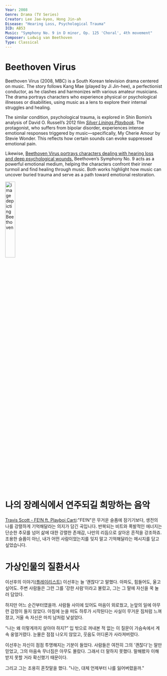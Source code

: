 ```yaml
---
Year: 2008
Genre: Drama (TV Series)
Creator: Lee Jae-kyoo, Hong Jin-ah
Disease: "Hearing Loss, Psychological Trauma"
ICD: AB53
Music: "Symphony No. 9 in D minor, Op. 125 'Choral', 4th movement"
Composer: Ludwig van Beethoven
Type: Classical
---
```

# Beethoven Virus


Beethoven Virus (2008, MBC) is a South Korean television drama centered on music. The story follows Kang Mae (played by Ji Jin-hee), a perfectionist conductor, as he clashes and harmonizes with various amateur musicians. The drama portrays characters who experience physical or psychological illnesses or disabilities, using music as a lens to explore their internal struggles and healing.

The similar condition, psychological trauma, is explored in Shin Bomin’s analysis of David O. Russell’s 2012 film [*Silver Linings Playbook*](shin_bomin.md). The protagonist, who suffers from bipolar disorder, experiences intense emotional responses triggered by music—specifically, My Cherie Amour by Stevie Wonder. This reflects how certain sounds can evoke suppressed emotional pain.

Likewise, [Beethoven Virus portrays characters dealing with hearing loss and deep psychological wounds.](https://youtu.be/cep8Ru4TL4k?si=RJ6CZzAS0lDtlUtG) Beethoven’s Symphony No. 9 acts as a powerful emotional medium, helping the characters confront their inner turmoil and find healing through music. Both works highlight how music can uncover buried trauma and serve as a path toward emotional restoration. 

<img src="./park_jinpyo_img.png" alt="image depicting Beethoven" style="width:25%;" />

# 나의 장례식에서 연주되길 희망하는 음악
[Travis Scott - FE!N ft. Playboi Carti](https://www.youtube.com/watch?v=B9synWjqBn8):"FE!N"은 무거운 슬픔에 잠기기보다, 생전의 나를 강렬하게 기억해달라는 의지가 담긴 곡입니다. 반복되는 비트와 폭발적인 에너지는 단순한 추모를 넘어 삶에 대한 강렬한 존재감, 나만의 리듬으로 살아온 흔적을 강조하죠. 조용한 슬픔이 아닌, 내가 어떤 사람이었는지를 잊지 말고 기억해달라는 메시지를 담고 싶었습니다.
# 가상인물의 질환서사
이선후의 이야기[(플레이리스트)](https://www.youtube.com/watch?v=kdUe1xZh9N0&list=PLEYYTr57FRIJmjQzuWU-VwSna9SyTONxG&index=1)
이선후는 늘 ‘괜찮다’고 말했다. 아파도, 힘들어도, 울고 싶어도.
주변 사람들은 그런 그를 '강한 사람'이라고 불렀고, 그는 그 말에 자신을 꾹 눌러 담았다.

하지만 어느 순간부터였을까.
사람들 사이에 있어도 마음이 외로웠고, 눈앞의 일에 아무런 감정이 들지 않았다.
아침에 눈을 떠도 하루가 시작된다는 사실이 무거운 짐처럼 느껴졌고, 거울 속 자신은 마치 남처럼 낯설었다.

“나는 왜 이렇게까지 살아야 하지?”
입 밖으로 꺼내본 적 없는 이 질문이 가슴속에서 계속 웅얼거렸다.
눈물은 점점 나오지 않았고, 웃음도 어디론가 사라져버렸다.

이선후는 자신이 점점 투명해지는 기분이 들었다.
사람들은 여전히 그의 '괜찮다'는 말만 믿었고, 그의 마음속 무너짐은 아무도 몰랐다.
그래서 더 말하지 못했다. 말해봤자 이해받지 못할 거라 확신했기 때문이다.

그리고 그는 조용히 혼잣말을 했다.
"나는, 대체 언제부터 나를 잃어버렸을까."
